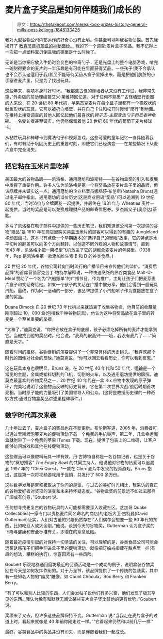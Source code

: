 # 麦片盒子奖品是如何伴随我们成长的

> 原文：<https://thetakeout.com/cereal-box-prizes-history-general-mills-post-kellogg-1848133426>

我对大型谷物公司内部运作的好奇心没有止境。你甚至可以叫我谷物侦探。首先我揭开了 [教育节目机顶盒的神秘面纱。](https://thetakeout.com/box-tops-for-education-school-fundraising-general-mills-1847698467) 我的下一个调查:麦片盒子奖品。我不记得上一次把一点塑料宝贝倒进我的碗里是什么时候了。



无论是当你把它放入牛奶时会变色的神奇勺子，还是光盘上的整个电脑游戏，啃完一碗甜得要命的麦片的一半乐趣是有可能在里面获得奖品。一些孩子(我不会承认也不会否认这适用于我)甚至不能等待奖品从盒子里掉出来，而是把他们肮脏的小手塞进麦片里，只是为了找出玩具。

这些年来，奖项本身时好时坏。“我那些古怪的爬墙者从来没有工作过，我非常失望，”外卖店的前助理编辑艾米·莱维特回忆道。对于任何不熟悉“”古怪墙壁行走器的人来说，在 20 世纪 80 年代初，苹果杰克麦片在每个盒子里都有一个橡胶状的鱿鱼形状的玩具，它可以被扔向墙壁，并在自己卡住和松开时慢慢“爬行”到地面。在推特上接受调查的其他人回忆起他们最喜欢的*狮子王-*主题变色勺子和*忍者神龟*碗。一名受访者甚至证实，他仍然保留着他 20 世纪 60 年代的葡萄干麦片棒球卡。

从粘性玩具和棒球卡到魔法勺子和视频游戏，这些可爱的童年记忆一直伴随着我们，有时有助于巩固历史上的重要时刻，即使它们已经演变——在某些情况下从麦片盒中完全消失。

## **把它粘在玉米片里吃掉**

美国最大的谷物品牌——凯洛格、通用磨坊和波斯特——在谷物盒奖的引入和发展中发挥了重要作用。许多人认为凯洛格是第一个将奖品放在麦片盒子里的品牌，但该品牌并未证实这一点。通用磨坊的企业档案员娜塔莎·布伦斯(Natasha Bruns)通过电子邮件指出，通用磨坊的溢价历史(这是商业用语“奖品”)可以追溯到 19 世纪 80 年代，当时溢价与金牌面粉一起提供，并最终在 1931 年与 Wheaties 麦片一起提供。当时的奖品是可以兑换成理财产品的邮寄优惠券。罗杰斯父子(奥奈达)茶匙。

多亏了凯洛格在电子邮件中提供的一些历史笔记，我们知道该公司第一次提供的谷物“赠品”是 1910 年在商店里购买两盒玉米片的顾客可以得到的有趣的 Jungleland 移动图画书。这本书有点像一个早期版本的“选择自己的冒险”故事，它的特点是水平切片的翻盖可以向多个方向翻转，以创造不同外观的人物和故事情节。直到 1943 年，凯洛格才把一架模型飞机放进了它的胡椒全麦麦片的包装里。(1938 年，Pep 是凯洛格第一款添加维生素 B 和 D 的谷类食品。)

20 世纪 20 年代，谷物公司转向当时流行的广播节目来宣传他们的溢价。“消费后品牌”的首席营销官克劳丁·帕特尔解释说，一种快速烹饪的热谷类食品 Malt-O-Meal 赞助了一个名为“汽船账单”的广播节目。作为推广，主角让孩子们把麦芽麦片盒子和笑话寄给他。如果一个孩子的笑话在广播中被分享，他们会得到一艘玩具汽船。最终，作为同一活动的一部分，该品牌提供了小汽船哨子作为直接放在盒子里的奖品。

Duane Dimock 自 20 世纪 70 年代初以来就热衷于收集谷物盒，他目前的收藏量刚刚超过 10，000 盒(包括数千种谷物玩具)，他认为这种将奖品放在盒子里的转变是一个至关重要的举措。

“太棒了，”迪莫克说。“你把它放在盒子的底部，孩子必须吃掉所有的麦片才能拿到它。当他找到他的奖品时，他会说，“我真的很高兴——哦，我没有麦片了……”简直是天才。"

随着时间的推移，谷物促销的演变提供了一个非常具体的历史镜头。“我喜欢那个时代的图像对社会的反映，”迪莫克说。“你可以回去看看历史，你可以看到反思。”

这在玩具本身也很明显。Bruns 说，在 20 世纪 40 年代和 50 年代，运输是一个常见的主题，金属或塑料切割的飞机，切割的火车，以及通用磨坊提供的牌照。迪莫克最喜欢的谷物奖品之一，20 世纪 40 年代在一盒 Kix 谷物中发现的原子弹环，完美地说明了这些物品反映的历史背景。它在第二次世界大战/战后时期首次亮相，当时原子能的力量吸引了美国领导人和公众。(这将是教授历史课的一种奇妙方式:通过谷物盒奖品讲述里程碑事件。)

## **数字时代再次来袭**

几十年过去了，麦片盒子的奖品也在不断更新。布伦斯写道，2005 年，消费者可以通过里斯牌泡芙麦片的促销活动下载一个免费的手机铃声，第二年，几盒幸运魔盒就附带了一个免费的苹果 iTunes 下载。现在，提供了包装上的二维码，让客户能够访问游戏和其他在线促销活动。

这些赠品可以像塑料玩具一样有效。丹·古博特自称是一名谷物记者，也是关于谷物的“冥想播客” *The Empty Bowl* 的共同主持人，他说他对谷物的热爱可以追溯到 1997 年的 *Chex Quest，*一款在 Chex 麦片中发现的视频游戏。Bruns 指出，这是第一次将视频游戏用于促销，共发行了 500 多万份。

这些数字发展是否积极取决于你问的是谁。与过去的美好时光相比，我采访的真正的谷物爱好者对奖项的演变和未来持怀疑态度。“谷物盒奖的前景远不如过去那样广阔或有创意，”Goubert 说。

任何想寻找更复古的谷物玩具的人可能都需要深入收藏社区。芝加哥 Quake Collectibles(一家专门以贵格麦片同名命名的商店)的老板大卫·古特曼(David Gutterman)证实，人们对古董的兴趣仍然存在:“人们偶尔会想要一些 80 年代的东西，比如吃豆人或大金刚，”他说。谈到今天的谷物奖，Gutterman 认为盒子奖的下降与健康和安全标准有关，即潜在的窒息危险。

随着最近疫情引起的对保持一切清洁的关注，可以理解的是，谷类食品公司可能会远离诱惑孩子们把手伸进盒子里的促销活动。就像把订婚戒指藏在甜点里一样(有趣的想法，糟糕的执行)，惊喜因素有一些风险。

Goubert 乐观地称通用磨坊最近的促销活动是一个成功的例子，说明盒装谷物奖励在今天是如何发挥作用的。对于万圣节，该品牌提供了一个传统的包装奖，其中有一些知名人物的“幽灵”雕像，如 Count Chocula，Boo Berry 和 Franken Berry。

“有了可以和别人比较的东西，人们会发帖子说他们有多兴奋，他们发现了极其罕见的东西...我认为稀有和默默无闻让某些麦片盒子奖比其他的更有优势，”Goubert 说。

奖项来了又去，但许多这些品牌保持不变。Gutterman 说:“当我走在麦片盒子的过道上时，看起来就像是 40 年前你刚走过一样。”"它看起来仍然和以前几乎一样."

最终，谷类食品中的奖品并没有消失，而是伴随着我们一起成长。